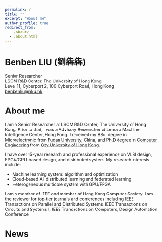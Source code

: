 ```yaml
---
permalink: /
title: ""
excerpt: "About me"
author_profile: true
redirect_from: 
  - /about/
  - /about.html
---
```


Benben LIU (劉犇犇)
======
Senior Researcher  
LSCM R&D Center, The University of Hong Kong  
Level 11, Cyberport 2, 100 Cyberport Road, Hong Kong  
benbenliu@hku.hk

About me
======
I am a Senior Researcher at LSCM R&D Center, The University of Hong Kong. Prior to that, I was a Advisory Researcher at Lenovo Machine Intelligence Center, Hong Kong. I received my BSc. degree in [Microelectronic](https://sme.fudan.edu.cn/) from [Fudan University](https://www.fudan.edu.cn/), China, and Ph.D degree in [Computer Engineering](https://www.ee.cityu.edu.hk/) from [City University of Hong Kong](https://www.cityu.edu.hk/).

I have over 15-year research and professional experience on VLSI design, FPGA/GPU-based design, and distributed system. My research interests include:
* Machine learning system: algorithm and optimization
* Cloud-based AI: distributed learning and federated learning
* Heterogeneous multicore system with GPU/FPGA

I am a member of IEEE and member of Hong Kong Computer Society. I am the reviewer for top-tier journals and conferences including IEEE Transactions on Parallel and Distributed Systems, IEEE Transactions on Circuits and Systems I, IEEE Transactions on Computers, Design Automation Conference.

News
======


<script type='text/javascript' id='clustrmaps' src='//cdn.clustrmaps.com/map_v2.js?cl=ffffff&w=300&t=tt&d=lg9LaVmT9snAOyg6GL3Oc6oKtd9tf-sthTlyclM3198'></script>